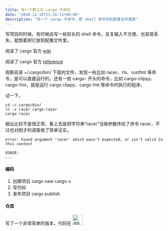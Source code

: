 ```yaml
---
title: 写一个第三方 cargo 子命令
date: "2018-12-18T21:26:11+08:00"
description: "写一个 cargo 子命令，把 shell 命令存到配置文件里面"
---
```


写项目的时候，有时候会写一些较长的 shell 命令，反复输入不方便，也容易丢失，就想着把它放到配置文件里。

阅读了 cargo 官方 [wiki](https://github.com/rust-lang/cargo/wiki/Third-party-cargo-subcommands)

阅读了 cargo 官方 [reference](https://doc.rust-lang.org/cargo/reference/external-tools.html)

观察目录 ~/.cargo/bin/ 下面的文件，发现一些比如 racer、rls、rustfmt 等命令，是可以直接运行的，还有一些 cargo- 开头的命令，比如 cargo-clippy、cargo-fmt，就是运行 cargo clippy、cargo fmt 等命令时执行的程序。

试一下，
```
cd ~/.cargo/bin/
ln -s racer cargo-racer
cargo racer
```

输出比较不是很正常，看上去是把字符串“racer”当做参数传给了命令 racer，不过也对刚才的调查做了简单证实。
```
error: Found argument 'racer' which wasn't expected, or isn't valid in this context

USAGE:
...
```

#### 编码

1. 创建项目 cargo new cargo-x
2. 写代码
3. 发布项目 cargo publish

#### 仓库

写了一个非常简单的版本，代码在
<a href="https://github.com/liuchong/cargo-x" target="_blank"><img src="/images/bomb.png" alt="@liuchong/cargo-x" width="32" height="32" align="bottom"/></a>
